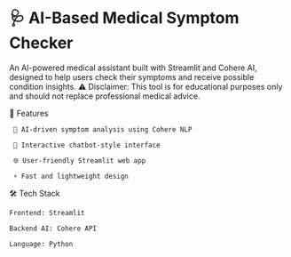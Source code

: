 # 🩺 AI-Based Medical Symptom Checker




An AI-powered medical assistant built with Streamlit and Cohere AI, designed to help users check their symptoms and receive possible condition insights.
⚠️ Disclaimer: This tool is for educational purposes only and should not replace professional medical advice.

🚀 Features

     🧠 AI-driven symptom analysis using Cohere NLP

     💬 Interactive chatbot-style interface

     🌐 User-friendly Streamlit web app

     ⚡ Fast and lightweight design

🛠️ Tech Stack

    Frontend: Streamlit

    Backend AI: Cohere API

    Language: Python
